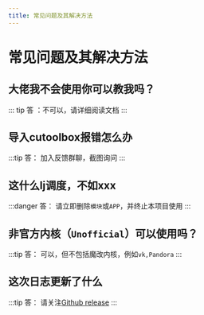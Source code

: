```yaml
---
title: 常见问题及其解决方法
---
```

# 常见问题及其解决方法

## 大佬我不会使用你可以教我吗？
::: tip
答 ：不可以，请详细阅读文档
:::


## 导入cutoolbox报错怎么办
:::tip
答： 加入反馈群聊，截图询问
:::

## 这什么lj调度，不如xxx
:::danger
答： 请立即删除`模块`或`APP`，并终止本项目使用
:::
## 非官方内核（`Unofficial`）可以使用吗？
:::tip
答： 可以，但不包括魔改内核，例如`vk,Pandora`
:::
## 这次日志更新了什么
:::tip
答： 请关注[Github release](https://github.com/TimeBreeze/Tritium/releases)
:::
